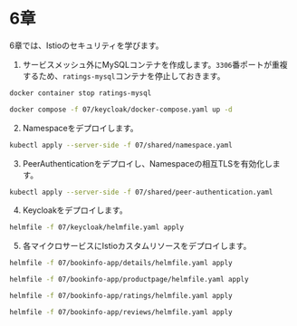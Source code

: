 # 6章

6章では、Istioのセキュリティを学びます。

1. サービスメッシュ外にMySQLコンテナを作成します。`3306`番ポートが重複するため、`ratings-mysql`コンテナを停止しておきます。

```bash
docker container stop ratings-mysql

docker compose -f 07/keycloak/docker-compose.yaml up -d
```

2. Namespaceをデプロイします。

```bash
kubectl apply --server-side -f 07/shared/namespace.yaml
```

3. PeerAuthenticationをデプロイし、Namespaceの相互TLSを有効化します。

```bash
kubectl apply --server-side -f 07/shared/peer-authentication.yaml
```

4. Keycloakをデプロイします。

```bash
helmfile -f 07/keycloak/helmfile.yaml apply
```

5. 各マイクロサービスにIstioカスタムリソースをデプロイします。

```bash
helmfile -f 07/bookinfo-app/details/helmfile.yaml apply

helmfile -f 07/bookinfo-app/productpage/helmfile.yaml apply

helmfile -f 07/bookinfo-app/ratings/helmfile.yaml apply

helmfile -f 07/bookinfo-app/reviews/helmfile.yaml apply
```

